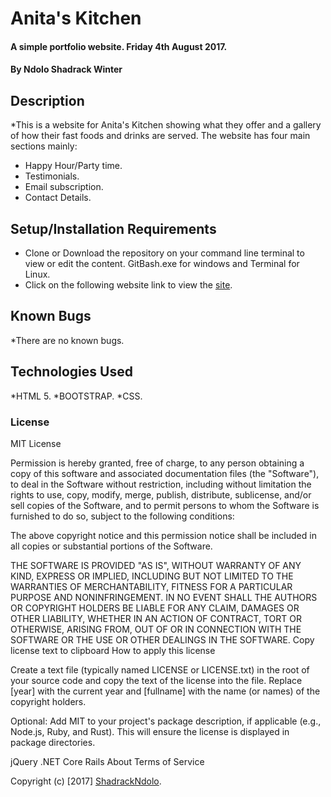 # Anita's Kitchen

#### A simple portfolio website. Friday 4th August 2017.

#### By **Ndolo Shadrack Winter**

## Description

*This is a website for Anita's Kitchen showing what they offer and a gallery of how their fast foods and drinks are served. The website has four main sections mainly:

* Happy Hour/Party time.
* Testimonials.
* Email subscription.
* Contact Details.


## Setup/Installation Requirements

* Clone or Download the repository on your command line terminal to view or edit the content. GitBash.exe for windows and Terminal for Linux.
* Click on the following website link to view the [site](https://shadrackndolo.github.io/Anitas-Kitchen).


## Known Bugs

*There are no known bugs.

## Technologies Used

*HTML 5.
*BOOTSTRAP.
*CSS.


### License

MIT License

Permission is hereby granted, free of charge, to any person obtaining a copy of this software and associated documentation files (the "Software"), to deal in the Software without restriction, including without limitation the rights to use, copy, modify, merge, publish, distribute, sublicense, and/or sell copies of the Software, and to permit persons to whom the Software is furnished to do so, subject to the following conditions:

The above copyright notice and this permission notice shall be included in all copies or substantial portions of the Software.

THE SOFTWARE IS PROVIDED "AS IS", WITHOUT WARRANTY OF ANY KIND, EXPRESS OR IMPLIED, INCLUDING BUT NOT LIMITED TO THE WARRANTIES OF MERCHANTABILITY, FITNESS FOR A PARTICULAR PURPOSE AND NONINFRINGEMENT. IN NO EVENT SHALL THE AUTHORS OR COPYRIGHT HOLDERS BE LIABLE FOR ANY CLAIM, DAMAGES OR OTHER LIABILITY, WHETHER IN AN ACTION OF CONTRACT, TORT OR OTHERWISE, ARISING FROM, OUT OF OR IN CONNECTION WITH THE SOFTWARE OR THE USE OR OTHER DEALINGS IN THE SOFTWARE. Copy license text to clipboard How to apply this license

Create a text file (typically named LICENSE or LICENSE.txt) in the root of your source code and copy the text of the license into the file. Replace [year] with the current year and [fullname] with the name (or names) of the copyright holders.

Optional: Add MIT to your project's package description, if applicable (e.g., Node.js, Ruby, and Rust). This will ensure the license is displayed in package directories.

jQuery .NET Core Rails About Terms of Service

Copyright (c) [2017] [ShadrackNdolo](https://ShadrackNdolo.github.io/).

